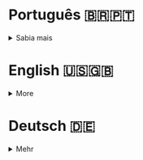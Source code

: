 # Português 🇧🇷🇵🇹

<details>
  <summary>
    Sabia mais
  </summary>
  
  # To Do List
Projeto da [Trybe](https://www.betrybe.com/) - Bloco 5 - Aplicação de lista de tarefas feita com HTML, CSS e JavaScript.

## 💻 Projeto

<details>
  <summary><strong>🏆 Meu desempenho</strong></summary><br />

  <img src="project-infos/requisitos-to-do-list.png"/>
</details>
  
<details>
  <summary><strong>🖼️ Gif do projeto</strong></summary><br />

  <img src="project-infos/to-do-list.gif"/>
</details>

## 🚀 Tecnologias
> Este projeto foi desenvolvido com:

- HTML
- CSS
- JavaScript

## 📌 Habilidades
> Habilidades desenvolvidas:

- Manipular o DOM;
- Manipular o JavaScript.
  
## Time de desenvolvimento
> Projeto individual:
  <img height="100px" width="100px" src="https://avatars.githubusercontent.com/u/67388710?v=4"/>

## 💬 Contatos

<div align="center" style="display: inline_block">
  <a href="https://rabeloguedes.github.io" target="_blank">
    <img height="28rem" src="https://img.shields.io/badge/my_portfolio-3fc337?style=for-the-badge" target="_blank">
  </a> 
  <a href="https://www.linkedin.com/in/al%C3%AA-emmanuel-rabelo-guedes/" target="_blank">
    <img height="28rem" src="https://img.shields.io/badge/LinkedIn-0077B5?style=for-the-badge&logo=linkedin&logoColor=white">
  </a> 
   <a href="mailto:rabeloguedes@proton.me">
     <img src="https://img.shields.io/badge/ProtonMail-8B89CC?style=for-the-badge&logo=protonmail&logoColor=white" target="_blank">
  </a>
</div>

</details>

# English 🇺🇸🇬🇧

<details>
  <summary>
    More
  </summary>
  
  # To Do List
Project from [Trybe](https://www.betrybe.com/) - Block 5 - To Do List Application build with HTML, CSS and JavaScript.

## 💻 Project

<details>
  <summary><strong>🏆 My accomplishment</strong></summary><br />

  <img src="project-infos/requisitos-to-do-list.png"/>
</details>
  
<details>
  <summary><strong>🖼️ Project's Gif</strong></summary><br />

  <img src="project-infos/to-do-list.gif"/>
</details>

## 🚀 Technologies
> This project was developed with:

- HTML
- CSS
- JavaScript

## 📌 Skills
> Practiced skills:

- DOM manipulation;
- JavaScript manipulation.
  
## Squad
> Single person project:
  <img height="100px" width="100px" src="https://avatars.githubusercontent.com/u/67388710?v=4"/>

## 💬 Contact

<div align="center" style="display: inline_block">
  <a href="https://rabeloguedes.github.io" target="_blank">
    <img height="28rem" src="https://img.shields.io/badge/my_portfolio-3fc337?style=for-the-badge" target="_blank">
  </a> 
  <a href="https://www.linkedin.com/in/al%C3%AA-emmanuel-rabelo-guedes/" target="_blank">
    <img height="28rem" src="https://img.shields.io/badge/LinkedIn-0077B5?style=for-the-badge&logo=linkedin&logoColor=white">
  </a> 
   <a href="mailto:rabeloguedes@proton.me">
     <img src="https://img.shields.io/badge/ProtonMail-8B89CC?style=for-the-badge&logo=protonmail&logoColor=white" target="_blank">
  </a>
</div>

</details>

# Deutsch 🇩🇪

<details>
  <summary>
    Mehr
  </summary>
  
  # To Do List
Projekt von [Trybe](https://www.betrybe.com/) - Block 5 - Die To-Do-Liste Applikation, mit HTML, CSS uns JavaScript hergestellt.
  

## 💻 Projekt

<details>
  <summary><strong>🏆 Meine Leistung</strong></summary><br />

  <img src="project-infos/requisitos-to-do-list.png"/>
</details>
  
<details>
  <summary><strong>🖼️ Projekts Gif</strong></summary><br />

  <img src="project-infos/to-do-list.gif"/>
</details>

## 🚀 Technologies
> Dieses Projekt wurde mit den entsprechenden Technologies hergestellt:

- HTML
- CSS
- JavaScript

## 📌 Fähigkeiten
> Ausgeübte Fähigkeiten:

- DOM Manipulation;
- JavaScript Manipulation.
  
## Entwickungsteam
> Eine Person Projekt:
  <img height="100px" width="100px" src="https://avatars.githubusercontent.com/u/67388710?v=4"/>

## 💬 Kontakt

<div align="center" style="display: inline_block">
  <a href="https://rabeloguedes.github.io" target="_blank">
    <img height="28rem" src="https://img.shields.io/badge/my_portfolio-3fc337?style=for-the-badge" target="_blank">
  </a> 
  <a href="https://www.linkedin.com/in/al%C3%AA-emmanuel-rabelo-guedes/" target="_blank">
    <img height="28rem" src="https://img.shields.io/badge/LinkedIn-0077B5?style=for-the-badge&logo=linkedin&logoColor=white">
  </a> 
   <a href="mailto:rabeloguedes@proton.me">
     <img src="https://img.shields.io/badge/ProtonMail-8B89CC?style=for-the-badge&logo=protonmail&logoColor=white" target="_blank">
  </a>
</div>

</details>
